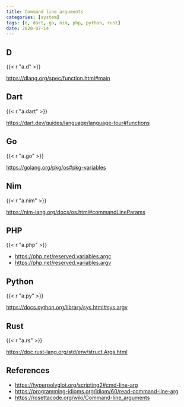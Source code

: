 ```yaml
---
title: Command line arguments
categories: [system]
tags: [d, dart, go, nim, php, python, rust]
date: 2020-07-14
---
```


## D

{{< r "a.d" >}}

<https://dlang.org/spec/function.html#main>

## Dart

{{< r "a.dart" >}}

<https://dart.dev/guides/language/language-tour#functions>

## Go

{{< r "a.go" >}}

<https://golang.org/pkg/os#pkg-variables>

## Nim

{{< r "a.nim" >}}

<https://nim-lang.org/docs/os.html#commandLineParams>

## PHP

{{< r "a.php" >}}

- <https://php.net/reserved.variables.argc>
- <https://php.net/reserved.variables.argv>

## Python

{{< r "a.py" >}}

<https://docs.python.org/library/sys.html#sys.argv>

## Rust

{{< r "a.rs" >}}

<https://doc.rust-lang.org/std/env/struct.Args.html>

## References

- <https://hyperpolyglot.org/scripting2#cmd-line-arg>
- <https://programming-idioms.org/idiom/60/read-command-line-arg>
- <https://rosettacode.org/wiki/Command-line_arguments>
